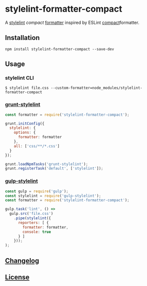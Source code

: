 # stylelint-formatter-compact
A [stylelint](https://stylelint.io/) _compact_ [formatter](https://stylelint.io/developer-guide/formatters/) inspired by ESLint [compact](https://eslint.org/docs/user-guide/formatters/#compact)formatter.

## Installation

```
npm install stylelint-formatter-compact --save-dev
```

## Usage

### stylelint CLI

```shell
$ stylelint file.css --custom-formatter=node_modules/stylelint-formatter-compact
```

### [grunt-stylelint](https://github.com/wikimedia/grunt-stylelint)

```js
const formatter = require('stylelint-formatter-compact');

grunt.initConfig({
  stylelint: {
    options: {
      formatter: formatter
    },
    all: ['css/**/*.css']
  }
});

grunt.loadNpmTasks('grunt-stylelint');
grunt.registerTask('default', ['stylelint']);
```

### [gulp-stylelint](https://github.com/olegskl/gulp-stylelint)

```js
const gulp = require('gulp');
const stylelint = require('gulp-stylelint');
const formatter = require('stylelint-formatter-compact');

gulp.task('lint', () =>
  gulp.src('file.css')
    .pipe(stylelint({
      reporters: [ {
        formatter: formatter,
        console: true
      } ]
    }));
);
```

## [Changelog](CHANGELOG.md)

## [License](LICENSE)
